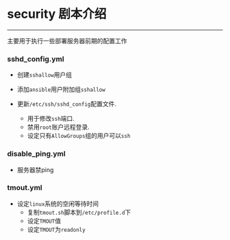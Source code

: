 # security 剧本介绍

---

主要用于执行一些部署服务器前期的配置工作

### sshd_config.yml

* 创建`sshallow`用户组
* 添加`ansible`用户附加组`sshallow`
* 更新`/etc/ssh/sshd_config`配置文件.

	* 用于修改`ssh`端口.
	* 禁用`root`账户远程登录.
	* 设定只有`AllowGroups`组的用户可以`ssh`

### disable_ping.yml

* 服务器禁ping

### tmout.yml

* 设定`linux`系统的空闲等待时间
	* 复制`tmout.sh`脚本到`/etc/profile.d`下
	* 设定`TMOUT`值
	* 设定`TMOUT`为`readonly`

